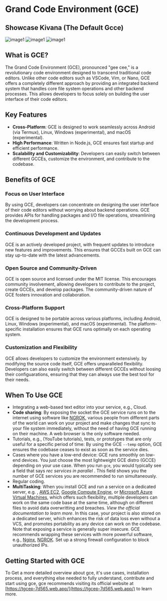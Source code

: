 
# Grand Code Environment (GCE)

## Showcase Kivana (The Default Gcce)
 
![image1](https://tgcep-7d565.web.app/showcase/gce-desktop1.png)
![image1](https://tgcep-7d565.web.app/showcase/gce-desktop2.png)
![image1](https://tgcep-7d565.web.app/showcase/gce-desktop3.png)

## What is GCE?

The Grand Code Environment (GCE), pronounced "gee cee," is a revolutionary code
environment designed to transcend traditional code editors. Unlike other code editors such
as VSCode, Vim, or Nano, GCE offers a completely different approach by providing an
integrated backend system that handles core file system operations and other backend
processes. This allows developers to focus solely on building the user interface of their
code editors.

## Key Features

- **Cross-Platform**: GCE is designed to work seamlessly across Android (via Termux), Linux,
  Windows (experimental), and macOS (experimental).
- **High Performance**: Written in Node.js, GCE ensures fast startup and efficient performance.
- **Scalability and Customizability**: Developers can easily switch between different GCCEs,
  customize the environment, and contribute to the codebase.

## Benefits of GCE

### Focus on User Interface

By using GCE, developers can concentrate on designing the user interface of their code
editors without worrying about backend operations. GCE provides APIs for handling packages
and I/O file operations, streamlining the development process.

### Continuous Development and Updates

GCE is an actively developed project, with frequent updates to introduce new features and
improvements. This ensures that GCCEs built on GCE can stay up-to-date with the latest
advancements.

### Open Source and Community-Driven

GCE is open source and licensed under the MIT license. This encourages community
involvement, allowing developers to contribute to the project, create GCCEs, and develop
packages. The community-driven nature of GCE fosters innovation and collaboration.

### Cross-Platform Support

GCE is designed to be portable across various platforms, including Android, Linux,
Windows (experimental), and macOS (experimental). The platform-specific installation 
ensures that GCE runs optimally on each operating system.

### Customization and Flexibility

GCE allows developers to customize the environment extensively. by modifying the source 
code itself, GCE offers unparalleled flexibility.
Developers can also easily switch between different GCCEs without loosing their configuarations, 
ensuring that they can always use the best tool for their needs.

## When To Use GCE 

- Integrating a web-based text editor into your service, e.g., Cloud.
- **Code sharing**: By exposing the socket the GCE service runs on to the internet using 
  software like [NGROK](https://ngrok.com), various people from different parts of the 
  world can work on your project and make changes that sync to your file system 
  immediately, without the need of having GCE running on their machine. 
  A web browser is the only software needed.
- Tutorials, e.g., (YouTube tutorials), tests, or prototypes that are only useful for a 
  specific period of time: By using the GCE `--temp` option, GCE ensures the codebase 
  ceases to exist as soon as the service dies.
- Cases where you have a low-end device: GCE runs smoothly on low-end devices. 
  You just choose the most lightweight GCE distro (GCCE) depending on your use case. 
  When you run `gce`, you would typically see a field that says 
  _rec services in parallel <value>_. This field shows you the number of GCE services you are recommended to run simultaneously.
- Regular coding.
- **MultiTasking**: When you install GCE and run a service on a dedicated server, e.g.
  , [AWS EC2](https://aws.amazon.com/ec2/), 
  [Google Compute Engine](https://cloud.google.com/compute), or 
  [Microsoft Azure Virtual Machines](https://azure.microsoft.com/en-us/services/virtual-machines/), 
  which offers such flexibility, multiple developers can work on the same code base at the 
  same time, although on different files to avoid data overwritting and breaches. 
  _View the official documentation to learn more_. In this case, your project is also stored on a dedicated server, which enhances the risk of data loss even without a VCS, and promotes portability as any device can work on the codebase. Note that exposing a service is generally super insecure. GCE recommends wrapping these services with more powerful software, e.g., [Nginx](https://www.nginx.com/), [NGROK](https://ngrok.com). Set up a strong firewall configuration to block unauthorized IPs.

## Getting Started with GCE

To Get a more detailed overview about gce, it's use cases, installation process, and
everything else needed to fully understand, contribute and start using gce, gce recommends
visiting its official website at
[https://tgcep-7d565.web.app/](https://tgcep-7d565.web.app/) to learn more.
